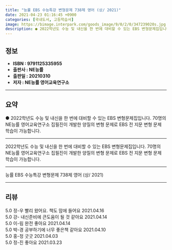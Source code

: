 ```yaml
---
title: "능률 EBS 수능특강 변형문제 738제 영어 (상/ 2021)"
date: 2021-04-23 01:16:45 +0900
categories: [국내도서, 고등학습서]
image: https://bimage.interpark.com/goods_image/9/0/2/0/347239020s.jpg
description: ● 2022학년도 수능 및 내신을 한 번에 대비할 수 있는 EBS 변형문제집입니다. 70명의 NE능률 영어교육연구소 집필진이 개발한 양질의 변형 문제로 EBS 전 지문 변형 문제 학습이 가능합니다.
---
```


## **정보**

- **ISBN : 9791125335955**
- **출판사 : NE능률**
- **출판일 : 20210310**
- **저자 : NE능률 영어교육연구소**

------



## **요약**

●  2022학년도 수능 및 내신을 한 번에 대비할 수 있는 EBS 변형문제집입니다. 70명의 NE능률 영어교육연구소 집필진이 개발한 양질의 변형 문제로 EBS 전 지문 변형 문제 학습이 가능합니다.

------

2022학년도 수능 및 내신을 한 번에 대비할 수 있는 EBS 변형문제집입니다. 70명의 NE능률 영어교육연구소 집필진이 개발한 양질의 변형 문제로 EBS 전 지문 변형 문제 학습이 가능합니다.

------


능률 EBS 수능특강 변형문제 738제 영어 (상/ 2021) 

------


## **리뷰** 

5.0 정-우 빨리 왔어요. 책도 맘에 들어요 2021.04.16 <br/>5.0 강- 내신준비에 큰도움이 될 것 같아요 2021.04.14 <br/>5.0 이-림 완전 좋아요 2021.04.14 <br/>5.0 박-경 공부하기에 너무 좋은책 같아요 2021.04.10 <br/>5.0 홍-정 굿굿  2021.04.03 <br/>5.0 정-진 좋아요 2021.03.23 <br/>